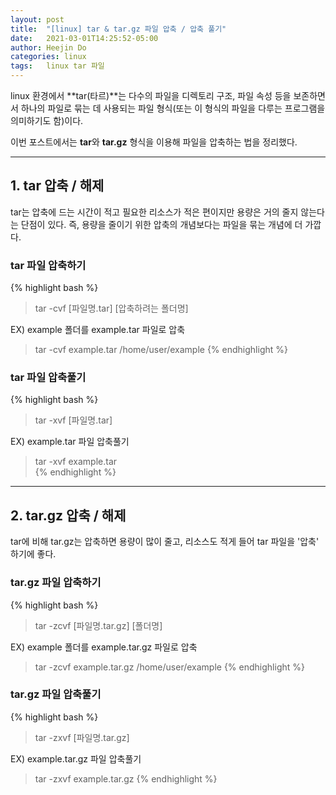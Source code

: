 ```yaml
---
layout: post
title:  "[linux] tar & tar.gz 파일 압축 / 압축 풀기"
date:   2021-03-01T14:25:52-05:00
author: Heejin Do
categories: linux
tags:	linux tar 파일
---
```


linux 환경에서 **tar(타르)**는 다수의 파일을 디렉토리 구조, 파일 속성 등을 보존하면서 하나의 파일로 묶는 데 사용되는 파일 형식(또는 이 형식의 파일을 다루는 프로그램을 의미하기도 함)이다.  

이번 포스트에서는 **tar**와 **tar.gz** 형식을 이용해 파일을 압축하는 법을 정리했다.

-----

## 1. tar 압축 / 해제
tar는 압축에 드는 시간이 적고 필요한 리소스가 적은 편이지만 용량은 거의 줄지 않는다는 단점이 있다. 즉, 용량을 줄이기 위한 압축의 개념보다는 파일을 묶는 개념에 더 가깝다.

### tar 파일 압축하기
{% highlight bash %}
> tar -cvf [파일명.tar] [압축하려는 폴더명] 

EX) example 폴더를 example.tar 파일로 압축
> tar -cvf example.tar /home/user/example 
{% endhighlight %}

### tar 파일 압축풀기
{% highlight bash %}
> tar -xvf [파일명.tar] 

EX) example.tar 파일 압축풀기
> tar -xvf example.tar  
{% endhighlight %}

-----

## 2. tar.gz 압축 / 해제
tar에 비해 tar.gz는 압축하면 용량이 많이 줄고, 리소스도 적게 들어 tar 파일을 '압축' 하기에 좋다.

### tar.gz 파일 압축하기
{% highlight bash %}
> tar -zcvf [파일명.tar.gz] [폴더명] 

EX) example 폴더를 example.tar.gz 파일로 압축
> tar -zcvf example.tar.gz /home/user/example
{% endhighlight %}

### tar.gz 파일 압축풀기
{% highlight bash %}
> tar -zxvf [파일명.tar.gz] 

EX) example.tar.gz 파일 압축풀기
> tar -zxvf example.tar.gz 
{% endhighlight %}


